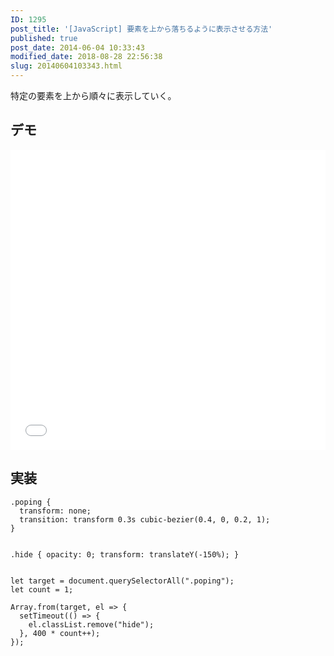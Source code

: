 ```yaml
---
ID: 1295
post_title: '[JavaScript] 要素を上から落ちるように表示させる方法'
published: true
post_date: 2014-06-04 10:33:43
modified_date: 2018-08-28 22:56:38
slug: 20140604103343.html
---
```

<p>特定の要素を上から順々に表示していく。</p>
<p><!--more--></p>
<h2>デモ</h2>
<p><iframe height='480' scrolling='no' title='an element appear to fall from above' src='//codepen.io/hiro0218/embed/pObLQy/?height=477&#038;theme-id=light&#038;default-tab=result&#038;embed-version=2' frameborder='no' allowtransparency='true' allowfullscreen='true' style='width: 100%;'>See the Pen <a href='https://codepen.io/hiro0218/pen/pObLQy/'>an element appear to fall from above</a> by hiro (<a href='https://codepen.io/hiro0218'>@hiro0218</a>) on <a href='https://codepen.io'>CodePen</a>.<br />
</iframe></p>
<h2>実装</h2>
<pre><code class="language-css">.poping {
  transform: none;
  transition: transform 0.3s cubic-bezier(0.4, 0, 0.2, 1);
}

.hide {
  opacity: 0;
  transform: translateY(-150%);
}
</code></pre>
<pre><code class="language-js">let target = document.querySelectorAll(".poping");
let count = 1;

Array.from(target, el =&gt; {
  setTimeout(() =&gt; {
    el.classList.remove("hide");
  }, 400 * count++);
});
</code></pre>
